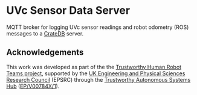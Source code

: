 # UVc Sensor Data Server

MQTT broker for logging UVc sensor readings and robot odometry (ROS) messages
to a [CrateDB][1] server.

## Acknowledgements
This work was developed as part of the the [Trustworthy Human Robot Teams project][2],
 supported by the [UK Engineering and Physical Sciences Research Council][3]
(EPSRC) through the [Trustworthy Autonomous Systems Hub][4] ([EP/V00784X/1][5]).

[1]: https://crate.io/
[2]: https://www.tas.ac.uk/current-research-projects/trustworthy-human-robot-teams/
[3]: https://www.ukri.org/councils/epsrc/
[4]: https://www.tas.ac.uk/
[5]: https://gow.epsrc.ukri.org/NGBOViewGrant.aspx?GrantRef=EP/V00784X/1
